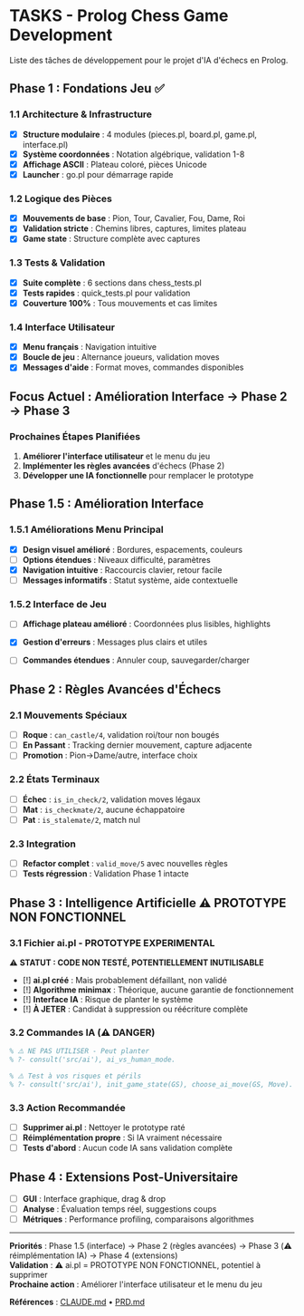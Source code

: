 # TASKS - Prolog Chess Game Development

Liste des tâches de développement pour le projet d'IA d'échecs en Prolog.

## Phase 1 : Fondations Jeu ✅

### 1.1 Architecture & Infrastructure
- [x] **Structure modulaire** : 4 modules (pieces.pl, board.pl, game.pl, interface.pl)
- [x] **Système coordonnées** : Notation algébrique, validation 1-8
- [x] **Affichage ASCII** : Plateau coloré, pièces Unicode
- [x] **Launcher** : go.pl pour démarrage rapide

### 1.2 Logique des Pièces
- [x] **Mouvements de base** : Pion, Tour, Cavalier, Fou, Dame, Roi
- [x] **Validation stricte** : Chemins libres, captures, limites plateau
- [x] **Game state** : Structure complète avec captures

### 1.3 Tests & Validation
- [x] **Suite complète** : 6 sections dans chess_tests.pl
- [x] **Tests rapides** : quick_tests.pl pour validation
- [x] **Couverture 100%** : Tous mouvements et cas limites

### 1.4 Interface Utilisateur
- [x] **Menu français** : Navigation intuitive
- [x] **Boucle de jeu** : Alternance joueurs, validation moves
- [x] **Messages d'aide** : Format moves, commandes disponibles

## Focus Actuel : Amélioration Interface → Phase 2 → Phase 3

### Prochaines Étapes Planifiées
1. **Améliorer l'interface utilisateur** et le menu du jeu
2. **Implémenter les règles avancées** d'échecs (Phase 2)  
3. **Développer une IA fonctionnelle** pour remplacer le prototype

## Phase 1.5 : Amélioration Interface

### 1.5.1 Améliorations Menu Principal
- [x] **Design visuel amélioré** : Bordures, espacements, couleurs
- [ ] **Options étendues** : Niveaux difficulté, paramètres
- [x] **Navigation intuitive** : Raccourcis clavier, retour facile
- [ ] **Messages informatifs** : Statut système, aide contextuelle

### 1.5.2 Interface de Jeu  
- [ ] **Affichage plateau amélioré** : Coordonnées plus lisibles, highlights
- [x] **Gestion d'erreurs** : Messages plus clairs et utiles
- [ ] **Commandes étendues** : Annuler coup, sauvegarder/charger


## Phase 2 : Règles Avancées d'Échecs

### 2.1 Mouvements Spéciaux
- [ ] **Roque** : `can_castle/4`, validation roi/tour non bougés
- [ ] **En Passant** : Tracking dernier mouvement, capture adjacente
- [ ] **Promotion** : Pion→Dame/autre, interface choix

### 2.2 États Terminaux  
- [ ] **Échec** : `is_in_check/2`, validation moves légaux
- [ ] **Mat** : `is_checkmate/2`, aucune échappatoire
- [ ] **Pat** : `is_stalemate/2`, match nul

### 2.3 Integration
- [ ] **Refactor complet** : `valid_move/5` avec nouvelles règles
- [ ] **Tests régression** : Validation Phase 1 intacte

## Phase 3 : Intelligence Artificielle ⚠️ PROTOTYPE NON FONCTIONNEL

### 3.1 Fichier ai.pl - PROTOTYPE EXPERIMENTAL
⚠️ **STATUT : CODE NON TESTÉ, POTENTIELLEMENT INUTILISABLE**
- [!] **ai.pl créé** : Mais probablement défaillant, non validé
- [!] **Algorithme minimax** : Théorique, aucune garantie de fonctionnement
- [!] **Interface IA** : Risque de planter le système
- [!] **À JETER** : Candidat à suppression ou réécriture complète

### 3.2 Commandes IA (⚠️ DANGER)
```prolog
% ⚠️ NE PAS UTILISER - Peut planter
% ?- consult('src/ai'), ai_vs_human_mode.

% ⚠️ Test à vos risques et périls
% ?- consult('src/ai'), init_game_state(GS), choose_ai_move(GS, Move).
```

### 3.3 Action Recommandée
- [ ] **Supprimer ai.pl** : Nettoyer le prototype raté
- [ ] **Réimplémentation propre** : Si IA vraiment nécessaire
- [ ] **Tests d'abord** : Aucun code IA sans validation complète

## Phase 4 : Extensions Post-Universitaire

- [ ] **GUI** : Interface graphique, drag & drop
- [ ] **Analyse** : Évaluation temps réel, suggestions coups
- [ ] **Métriques** : Performance profiling, comparaisons algorithmes

---

**Priorités** : Phase 1.5 (interface) → Phase 2 (règles avancées) → Phase 3 (⚠️ réimplémentation IA) → Phase 4 (extensions)  
**Validation** : ⚠️ ai.pl = PROTOTYPE NON FONCTIONNEL, potentiel à supprimer  
**Prochaine action** : Améliorer l'interface utilisateur et le menu du jeu

**Références** : [CLAUDE.md](../.claude/CLAUDE.md) • [PRD.md](PRD.md)